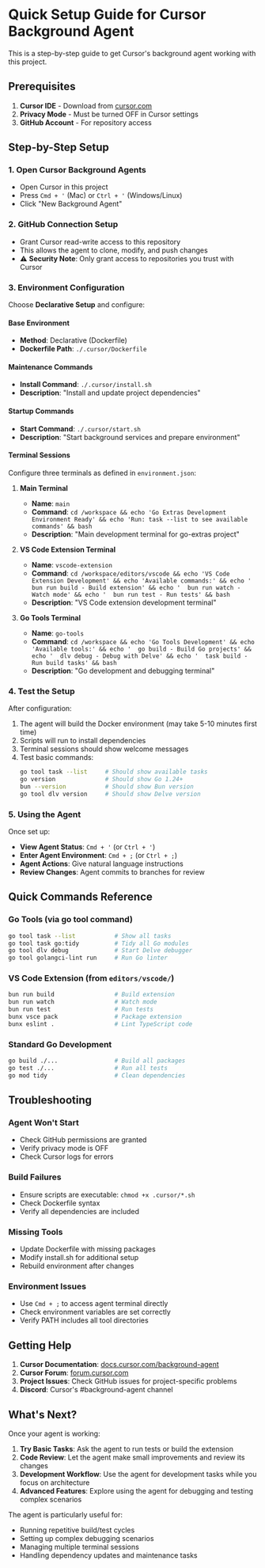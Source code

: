 # Quick Setup Guide for Cursor Background Agent

This is a step-by-step guide to get Cursor's background agent working with this project.

## Prerequisites

1. **Cursor IDE** - Download from [cursor.com](https://cursor.com)
2. **Privacy Mode** - Must be turned OFF in Cursor settings
3. **GitHub Account** - For repository access

## Step-by-Step Setup

### 1. Open Cursor Background Agents

-   Open Cursor in this project
-   Press `Cmd + '` (Mac) or `Ctrl + '` (Windows/Linux)
-   Click "New Background Agent"

### 2. GitHub Connection Setup

-   Grant Cursor read-write access to this repository
-   This allows the agent to clone, modify, and push changes
-   ⚠️ **Security Note**: Only grant access to repositories you trust with Cursor

### 3. Environment Configuration

Choose **Declarative Setup** and configure:

#### Base Environment

-   **Method**: Declarative (Dockerfile)
-   **Dockerfile Path**: `./.cursor/Dockerfile`

#### Maintenance Commands

-   **Install Command**: `./.cursor/install.sh`
-   **Description**: "Install and update project dependencies"

#### Startup Commands

-   **Start Command**: `./.cursor/start.sh`
-   **Description**: "Start background services and prepare environment"

#### Terminal Sessions

Configure three terminals as defined in `environment.json`:

1. **Main Terminal**

    - **Name**: `main`
    - **Command**: `cd /workspace && echo 'Go Extras Development Environment Ready' && echo 'Run: task --list to see available commands' && bash`
    - **Description**: "Main development terminal for go-extras project"

2. **VS Code Extension Terminal**

    - **Name**: `vscode-extension`
    - **Command**: `cd /workspace/editors/vscode && echo 'VS Code Extension Development' && echo 'Available commands:' && echo '  bun run build - Build extension' && echo '  bun run watch - Watch mode' && echo '  bun run test - Run tests' && bash`
    - **Description**: "VS Code extension development terminal"

3. **Go Tools Terminal**
    - **Name**: `go-tools`
    - **Command**: `cd /workspace && echo 'Go Tools Development' && echo 'Available tools:' && echo '  go build - Build Go projects' && echo '  dlv debug - Debug with Delve' && echo '  task build - Run build tasks' && bash`
    - **Description**: "Go development and debugging terminal"

### 4. Test the Setup

After configuration:

1. The agent will build the Docker environment (may take 5-10 minutes first time)
2. Scripts will run to install dependencies
3. Terminal sessions should show welcome messages
4. Test basic commands:
    ```bash
    go tool task --list     # Should show available tasks
    go version              # Should show Go 1.24+
    bun --version           # Should show Bun version
    go tool dlv version     # Should show Delve version
    ```

### 5. Using the Agent

Once set up:

-   **View Agent Status**: `Cmd + '` (or `Ctrl + '`)
-   **Enter Agent Environment**: `Cmd + ;` (or `Ctrl + ;`)
-   **Agent Actions**: Give natural language instructions
-   **Review Changes**: Agent commits to branches for review

## Quick Commands Reference

### Go Tools (via go tool command)

```bash
go tool task --list           # Show all tasks
go tool task go:tidy          # Tidy all Go modules
go tool dlv debug             # Start Delve debugger
go tool golangci-lint run     # Run Go linter
```

### VS Code Extension (from `editors/vscode/`)

```bash
bun run build                 # Build extension
bun run watch                 # Watch mode
bun run test                  # Run tests
bunx vsce pack                # Package extension
bunx eslint .                 # Lint TypeScript code
```

### Standard Go Development

```bash
go build ./...                # Build all packages
go test ./...                 # Run all tests
go mod tidy                   # Clean dependencies
```

## Troubleshooting

### Agent Won't Start

-   Check GitHub permissions are granted
-   Verify privacy mode is OFF
-   Check Cursor logs for errors

### Build Failures

-   Ensure scripts are executable: `chmod +x .cursor/*.sh`
-   Check Dockerfile syntax
-   Verify all dependencies are included

### Missing Tools

-   Update Dockerfile with missing packages
-   Modify install.sh for additional setup
-   Rebuild environment after changes

### Environment Issues

-   Use `Cmd + ;` to access agent terminal directly
-   Check environment variables are set correctly
-   Verify PATH includes all tool directories

## Getting Help

1. **Cursor Documentation**: [docs.cursor.com/background-agent](https://docs.cursor.com/background-agent)
2. **Cursor Forum**: [forum.cursor.com](https://forum.cursor.com)
3. **Project Issues**: Check GitHub issues for project-specific problems
4. **Discord**: Cursor's #background-agent channel

## What's Next?

Once your agent is working:

1. **Try Basic Tasks**: Ask the agent to run tests or build the extension
2. **Code Review**: Let the agent make small improvements and review its changes
3. **Development Workflow**: Use the agent for development tasks while you focus on architecture
4. **Advanced Features**: Explore using the agent for debugging and testing complex scenarios

The agent is particularly useful for:

-   Running repetitive build/test cycles
-   Setting up complex debugging scenarios
-   Managing multiple terminal sessions
-   Handling dependency updates and maintenance tasks
